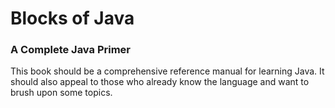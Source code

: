 # Blocks of Java

### A Complete Java Primer

This book should be a comprehensive reference manual for learning Java. It should also appeal to those who already know the language and want to brush upon some topics.

